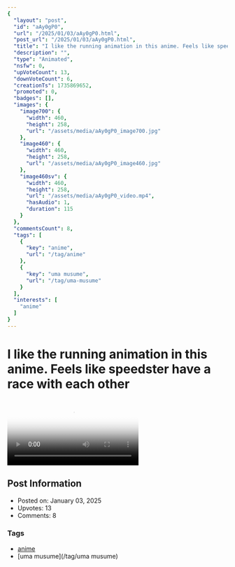 ```yaml
---
{
  "layout": "post",
  "id": "aAy0gP0",
  "url": "/2025/01/03/aAy0gP0.html",
  "post_url": "/2025/01/03/aAy0gP0.html",
  "title": "I like the running animation in this anime. Feels like speedster have a race with each other",
  "description": "",
  "type": "Animated",
  "nsfw": 0,
  "upVoteCount": 13,
  "downVoteCount": 6,
  "creationTs": 1735869652,
  "promoted": 0,
  "badges": [],
  "images": {
    "image700": {
      "width": 460,
      "height": 258,
      "url": "/assets/media/aAy0gP0_image700.jpg"
    },
    "image460": {
      "width": 460,
      "height": 258,
      "url": "/assets/media/aAy0gP0_image460.jpg"
    },
    "image460sv": {
      "width": 460,
      "height": 258,
      "url": "/assets/media/aAy0gP0_video.mp4",
      "hasAudio": 1,
      "duration": 115
    }
  },
  "commentsCount": 8,
  "tags": [
    {
      "key": "anime",
      "url": "/tag/anime"
    },
    {
      "key": "uma musume",
      "url": "/tag/uma-musume"
    }
  ],
  "interests": [
    "anime"
  ]
}
---
```


# I like the running animation in this anime. Feels like speedster have a race with each other

<video controls playsinline loop poster="/assets/media/aAy0gP0_image460.jpg">
  <source src="/assets/media/aAy0gP0_video.mp4" type="video/mp4">
  Your browser does not support the video tag.
</video>

## Post Information

- Posted on: January 03, 2025
- Upvotes: 13
- Comments: 8

### Tags

- [anime](/tag/anime)
- [uma musume](/tag/uma musume)
